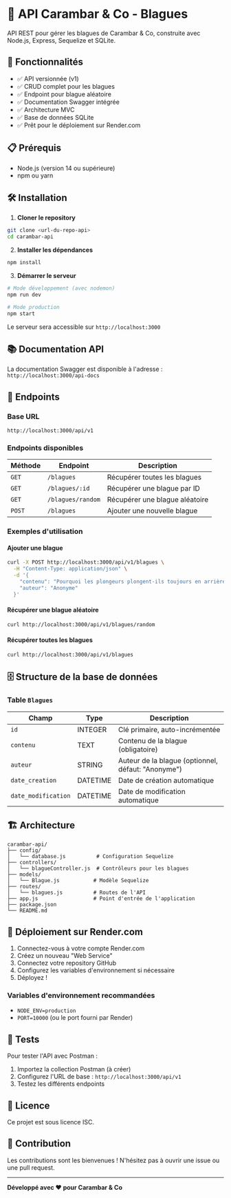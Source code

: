 # 🍬 API Carambar & Co - Blagues

API REST pour gérer les blagues de Carambar & Co, construite avec Node.js, Express, Sequelize et SQLite.

## 🚀 Fonctionnalités

- ✅ API versionnée (v1)
- ✅ CRUD complet pour les blagues
- ✅ Endpoint pour blague aléatoire
- ✅ Documentation Swagger intégrée
- ✅ Architecture MVC
- ✅ Base de données SQLite
- ✅ Prêt pour le déploiement sur Render.com

## 📋 Prérequis

- Node.js (version 14 ou supérieure)
- npm ou yarn

## 🛠️ Installation

1. **Cloner le repository**
```bash
git clone <url-du-repo-api>
cd carambar-api
```

2. **Installer les dépendances**
```bash
npm install
```

3. **Démarrer le serveur**
```bash
# Mode développement (avec nodemon)
npm run dev

# Mode production
npm start
```

Le serveur sera accessible sur `http://localhost:3000`

## 📚 Documentation API

La documentation Swagger est disponible à l'adresse : `http://localhost:3000/api-docs`

## 🔗 Endpoints

### Base URL
```
http://localhost:3000/api/v1
```

### Endpoints disponibles

| Méthode | Endpoint | Description |
|---------|----------|-------------|
| `GET` | `/blagues` | Récupérer toutes les blagues |
| `GET` | `/blagues/:id` | Récupérer une blague par ID |
| `GET` | `/blagues/random` | Récupérer une blague aléatoire |
| `POST` | `/blagues` | Ajouter une nouvelle blague |

### Exemples d'utilisation

#### Ajouter une blague
```bash
curl -X POST http://localhost:3000/api/v1/blagues \
  -H "Content-Type: application/json" \
  -d '{
    "contenu": "Pourquoi les plongeurs plongent-ils toujours en arrière ? Parce que sinon ils tombent dans le bateau !",
    "auteur": "Anonyme"
  }'
```

#### Récupérer une blague aléatoire
```bash
curl http://localhost:3000/api/v1/blagues/random
```

#### Récupérer toutes les blagues
```bash
curl http://localhost:3000/api/v1/blagues
```

## 🗄️ Structure de la base de données

### Table `Blagues`

| Champ | Type | Description |
|-------|------|-------------|
| `id` | INTEGER | Clé primaire, auto-incrémentée |
| `contenu` | TEXT | Contenu de la blague (obligatoire) |
| `auteur` | STRING | Auteur de la blague (optionnel, défaut: "Anonyme") |
| `date_creation` | DATETIME | Date de création automatique |
| `date_modification` | DATETIME | Date de modification automatique |

## 🏗️ Architecture

```
carambar-api/
├── config/
│   └── database.js          # Configuration Sequelize
├── controllers/
│   └── blagueController.js  # Contrôleurs pour les blagues
├── models/
│   └── Blague.js           # Modèle Sequelize
├── routes/
│   └── blagues.js          # Routes de l'API
├── app.js                  # Point d'entrée de l'application
├── package.json
└── README.md
```

## 🚀 Déploiement sur Render.com

1. Connectez-vous à votre compte Render.com
2. Créez un nouveau "Web Service"
3. Connectez votre repository GitHub
4. Configurez les variables d'environnement si nécessaire
5. Déployez !

### Variables d'environnement recommandées
- `NODE_ENV=production`
- `PORT=10000` (ou le port fourni par Render)

## 🧪 Tests

Pour tester l'API avec Postman :

1. Importez la collection Postman (à créer)
2. Configurez l'URL de base : `http://localhost:3000/api/v1`
3. Testez les différents endpoints

## 📝 Licence

Ce projet est sous licence ISC.

## 🤝 Contribution

Les contributions sont les bienvenues ! N'hésitez pas à ouvrir une issue ou une pull request.

---

**Développé avec ❤️ pour Carambar & Co** 